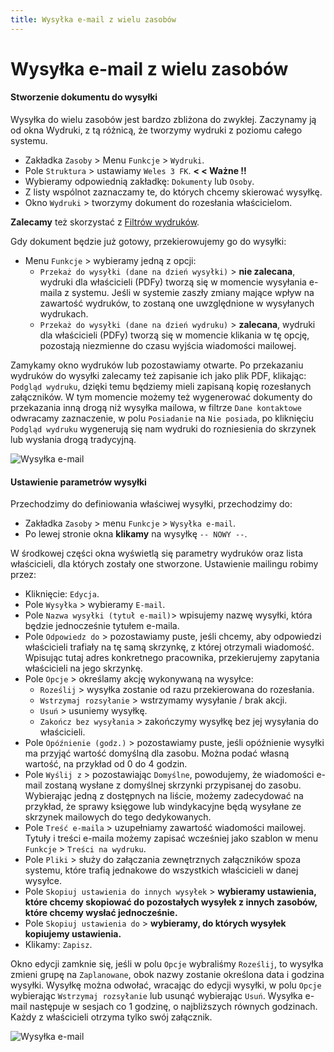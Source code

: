 ```yaml
---
title: Wysyłka e-mail z wielu zasobów
---
```


# Wysyłka e-mail z wielu zasobów

#### Stworzenie dokumentu do wysyłki

Wysyłka do wielu zasobów jest bardzo zbliżona do zwykłej. Zaczynamy ją od okna Wydruki, z tą różnicą, że tworzymy wydruki z poziomu całego systemu.

- Zakładka `Zasoby` > Menu `Funkcje` > `Wydruki`.
- Pole `Struktura` > ustawiamy `Weles 3 FK`. **< < Ważne !!**
- Wybieramy odpowiednią zakładkę: `Dokumenty` lub `Osoby`.
- Z listy wspólnot zaznaczamy te, do których chcemy skierować wysyłkę.
- Okno `Wydruki` > tworzymy dokument do rozesłania właścicielom.

**Zalecamy** też skorzystać z [Filtrów wydruków](https://doc.weles3.pl/ogolne/wydruki/Filtry-wydrukow.html).

Gdy dokument będzie już gotowy, przekierowujemy go do wysyłki:

- Menu `Funkcje` > wybieramy jedną z opcji:
    - `Przekaż do wysyłki (dane na dzień wysyłki)` > **nie zalecana**, wydruki dla właścicieli (PDFy) tworzą się w momencie wysyłania e-maila z systemu. Jeśli w systemie zaszły zmiany mające wpływ na zawartość wydruków, to zostaną one uwzględnione w wysyłanych wydrukach.
    - `Przekaż do wysyłki (dane na dzień wydruku)` > **zalecana**, wydruki dla właścicieli (PDFy) tworzą się w momencie klikania w tę opcję, pozostają niezmienne do czasu wyjścia wiadomości mailowej.

Zamykamy okno wydruków lub pozostawiamy otwarte. Po przekazaniu wydruków do wysyłki zalecamy też zapisanie ich jako plik PDF, klikając: `Podgląd wydruku`, dzięki temu będziemy mieli zapisaną kopię rozesłanych załączników. W tym momencie możemy też wygenerować dokumenty do przekazania inną drogą niż wysyłka mailowa, w filtrze `Dane kontaktowe` odwracamy zaznaczenie, w polu `Posiadanie` na `Nie posiada`, po kliknięciu `Podgląd wydruku` wygenerują się nam wydruki do rozniesienia do skrzynek lub wysłania drogą tradycyjną.

![Wysyłka e-mail](wysylkaemailwielozasob1.gif)

#### Ustawienie parametrów wysyłki

Przechodzimy do definiowania właściwej wysyłki, przechodzimy do:

- Zakładka `Zasoby` > menu `Funkcje` > `Wysyłka e-mail`.
- Po lewej stronie okna **klikamy** na wysyłkę `-- NOWY --`.

W środkowej części okna wyświetlą się parametry wydruków oraz lista właścicieli, dla których zostały one stworzone. Ustawienie mailingu robimy przez:

- Kliknięcie: `Edycja`.
- Pole `Wysyłka` > wybieramy `E-mail`.
- Pole `Nazwa wysyłki (tytuł e-mail)`> wpisujemy nazwę wysyłki, która będzie jednocześnie tytułem e-maila.
- Pole `Odpowiedz do` > pozostawiamy puste, jeśli chcemy, aby odpowiedzi właścicieli trafiały na tę samą skrzynkę, z której otrzymali wiadomość. Wpisując tutaj adres konkretnego pracownika, przekierujemy zapytania właścicieli na jego skrzynkę.
- Pole `Opcje` > określamy akcję wykonywaną na wysyłce:
    - `Roześlij` > wysyłka zostanie od razu przekierowana do rozesłania. 
    - `Wstrzymaj rozsyłanie` > wstrzymamy wysyłanie / brak akcji.
    - `Usuń` > usuniemy wysyłkę.
    - `Zakończ bez wysyłania` > zakończymy wysyłkę bez jej wysyłania do właścicieli.
- Pole `Opóźnienie (godz.)` > pozostawiamy puste, jeśli opóźnienie wysyłki ma przyjąć wartość domyślną dla zasobu. Można podać własną wartość, na przykład od 0 do 4 godzin.
- Pole `Wyślij z` > pozostawiając `Domyślne`, powodujemy, że wiadomości e-mail zostaną wysłane z domyślnej skrzynki przypisanej do zasobu. Wybierając jedną z dostępnych na liście, możemy zadecydować na przykład, że sprawy księgowe lub windykacyjne będą wysyłane ze skrzynek mailowych do tego dedykowanych.
- Pole `Treść e-maila` > uzupełniamy zawartość wiadomości mailowej. Tytuły i treści e-maila możemy zapisać wcześniej jako szablon w menu `Funkcje` > `Treści na wydruku`.
- Pole `Pliki` > służy do załączania zewnętrznych załączników spoza systemu, które trafią jednakowe do wszystkich właścicieli w danej wysyłce.
- Pole `Skopiuj ustawienia do innych wysyłek` > **wybieramy ustawienia, które chcemy skopiować do pozostałych wysyłek z innych zasobów, które chcemy wysłać jednocześnie.**
- Pole `Skopiuj ustawienia do` > **wybieramy, do których wysyłek kopiujemy ustawienia.**
- Klikamy: `Zapisz`.

Okno edycji zamknie się, jeśli w polu `Opcje` wybraliśmy `Roześlij`, to wysyłka zmieni grupę na `Zaplanowane`, obok nazwy zostanie określona data i godzina wysyłki. Wysyłkę można odwołać, wracając do edycji wysyłki, w polu `Opcje` wybierając `Wstrzymaj rozsyłanie` lub usunąć wybierając `Usuń`. Wysyłka e-mail następuje w sesjach co 1 godzinę, o najbliższych równych godzinach. Każdy z właścicieli otrzyma tylko swój załącznik. 

![Wysyłka e-mail](wysylkaemailwielozasob2.gif)